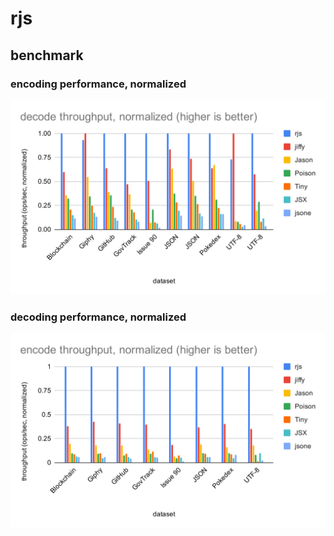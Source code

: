 # rjs

## benchmark

### encoding performance, normalized
![bench decode](./etc/bench_decode.svg)

### decoding performance, normalized
![bench encode](./etc/bench_encode.svg)
